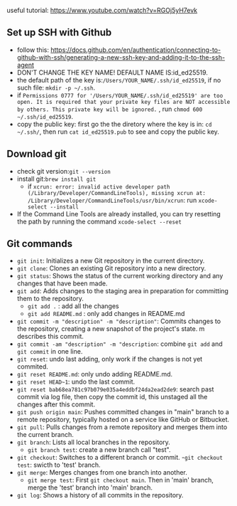 useful tutorial: https://www.youtube.com/watch?v=RGOj5yH7evk
## Set up SSH with Github
 - follow this: https://docs.github.com/en/authentication/connecting-to-github-with-ssh/generating-a-new-ssh-key-and-adding-it-to-the-ssh-agent
 - DON'T CHANGE THE KEY NAME! DEFAULT NAME IS:id_ed25519.
 - the default path of the key is:`/Users/YOUR_NAME/.ssh/id_ed25519`, if no such file: `mkdir -p ~/.ssh`.
 - if `Permissions 0777 for '/Users/YOUR_NAME/.ssh/id_ed25519' are too open.
It is required that your private key files are NOT accessible by others.
This private key will be ignored.` , run `chmod 600 ~/.ssh/id_ed25519`.
 - copy the public key: first go the the diretory where the key is in: `cd ~/.ssh/`, then run `cat id_ed25519.pub` to see and copy the public key.

## Download git
- check git version:`git --version`
- install git:`brew install git`
  - if `xcrun: error: invalid active developer path (/Library/Developer/CommandLineTools), missing xcrun at: /Library/Developer/CommandLineTools/usr/bin/xcrun`: run `xcode-select --install`
- If the Command Line Tools are already installed, you can try resetting the path by running the command `xcode-select --reset`

## Git commands
- `git init`: Initializes a new Git repository in the current directory.
- `git clone`: Clones an existing Git repository into a new directory.
- `git status`: Shows the status of the current working directory and any changes that have been made.
- `git add`: Adds changes to the staging area in preparation for committing them to the repository.
    - `git add .` : add all the changes
    - `git add README.md` : only add changes in README.md
- `git commit -m "description" -m "description"`: Commits changes to the repository, creating a new snapshot of the project's state. m describes this commit.
- `git commit -am "description" -m "description`: combine `git add` and `git commit` in one line.
- `git reset`: undo last adding, only work if the changes is not yet commited.
- `git reset README.md`: only undo adding README.md.
- `git reset HEAD~1`: undo the last commit.
- `git reset bab68ea781c97b079e035a4eddbf24da2ead2de9`: search past commit via log file, then copy the commit id, this unstaged all the changes after this commit. 
- `git push origin main`: Pushes committed changes in "main" branch to a remote repository, typically hosted on a service like GitHub or Bitbucket.
- `git pull`: Pulls changes from a remote repository and merges them into the current branch.
- `git branch`: Lists all local branches in the repository.
    - `git branch test`: create a new branch call "test".
- `git checkout`: Switches to a different branch or commit.
    -`git checkout test`: swicth to 'test' branch.
- `git merge`: Merges changes from one branch into another.
    - `git merge test`: First `git checkout main`. Then in 'main' branch, merge the 'test' branch into 'main' branch. 
- `git log`: Shows a history of all commits in the repository.




